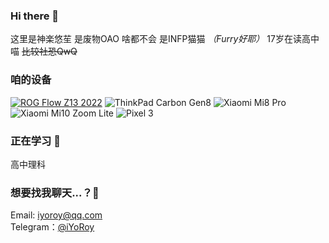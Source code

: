 ### Hi there 👋
这里是神楽悠苼 
是废物OAO 啥都不会
是INFP猫猫 *（Furry好耶）* 
17岁在读高中喵 
~~比较社恐QwQ~~  

### 咱的设备
[![ROG Flow Z13 2022](https://img.shields.io/badge/ROG%20Flow%20Z13%202022-000000?style=flat-square&logo=asus&logoColor=FF0000&labelColor=000000)](https://rog.asus.com.cn/laptops/rog-flow/rog-flow-z13-2022-series)
![ThinkPad Carbon Gen8](https://img.shields.io/badge/ThinkPad%20Carbon%20Gen8-FF0000?style=flat-square&logo=lenovo&logoColor=FFFFFF&labelColor=FF0000)
![Xiaomi Mi8 Pro](https://img.shields.io/badge/Xiaomi%20Mi8%20Pro-f86600?style=flat-square&logo=xiaomi&logoColor=FFFFFF&labelColor=f86600)
![Xiaomi Mi10 Zoom Lite](https://img.shields.io/badge/Xiaomi%20Mi10%20Zoom%20Lite-f86600?style=flat-square&logo=xiaomi&logoColor=FFFFFF&labelColor=f86600)
![Pixel 3](https://img.shields.io/badge/Pixel%203-00C000?style=flat-square&logo=google&logoColor=FFFFFF&labelColor=00C000)

### 正在学习 🌱
高中理科

### 想要找我聊天...？💬
Email: [iyoroy@qq.com](mailto:iyoroy@qq.com)  
Telegram：[@iYoRoy](https://t.me/iYoRoy)  

<!--
**KaguraiYoRoy/KaguraiYoRoy** is a ✨ _special_ ✨ repository because its `README.md` (this file) appears on your GitHub profile.

Here are some ideas to get you started:

- 🔭 I’m currently working on ...
- 🌱 I’m currently learning ...
- 👯 I’m looking to collaborate on ...
- 🤔 I’m looking for help with ...
- 💬 Ask me about ...
- 📫 How to reach me: ...
- 😄 Pronouns: ...
- ⚡ Fun fact: ...
-->
